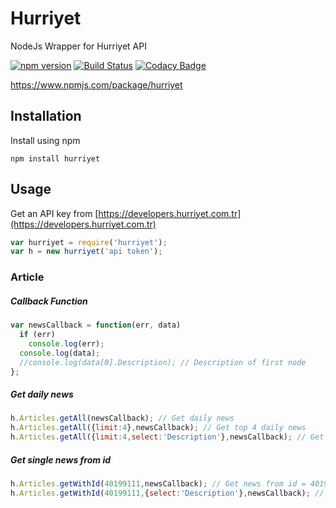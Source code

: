 # Hurriyet
NodeJs Wrapper for Hurriyet API

[![npm version](https://badge.fury.io/js/hurriyet.svg)](https://badge.fury.io/js/hurriyet)
[![Build Status](https://travis-ci.org/hicay/hurriyet.svg?branch=master)](https://travis-ci.org/hicay/hurriyet)
[![Codacy Badge](https://api.codacy.com/project/badge/Grade/ec451f098ff84503a8daa9beae6690fc)](https://www.codacy.com/app/caglarispirli/hurriyet?utm_source=github.com&amp;utm_medium=referral&amp;utm_content=hicay/hurriyet&amp;utm_campaign=Badge_Grade)

https://www.npmjs.com/package/hurriyet
## Installation
Install using npm
```
npm install hurriyet
```

## Usage
Get an API key from [https://developers.hurriyet.com.tr](https://developers.hurriyet.com.tr)

```javascript
var hurriyet = require('hurriyet');
var h = new hurriyet('api token');
```

### Article
##### Callback Function
```javascript
var newsCallback = function(err, data)
  if (err)
    console.log(err);
  console.log(data);
  //console.log(data[0].Description); // Description of first node
};
```
##### Get daily news
```javascript
h.Articles.getAll(newsCallback); // Get daily news
h.Articles.getAll({limit:4},newsCallback); // Get top 4 daily news
h.Articles.getAll({limit:4,select:'Description'},newsCallback); // Get top 4 daily news' descriptions
```
##### Get single news from id
```javascript
h.Articles.getWithId(40199111,newsCallback); // Get news from id = 40199111
h.Articles.getWithId(40199111,{select:'Description'},newsCallback); // Get news' description from id = 40199111
```
